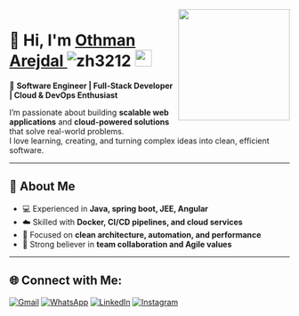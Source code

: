 <img align='right' src='https://user-images.githubusercontent.com/5713670/87202985-820dcb80-c2b6-11ea-9f56-7ec461c497c3.gif' width='200'>

# 👋 Hi, I'm  <a href="https://othmanajd-portfolio.vercel.app/" target="_blank"> Othman Arejdal </a> <img src="https://komarev.com/ghpvc/?username=progprograme-a11y&label=Profile%20views&color=0e75b6&style=flat" alt="zh3212" /> <img src="https://github.githubassets.com/images/mona-whisper.gif" height="30" />
🎯 **Software Engineer | Full-Stack Developer | Cloud & DevOps Enthusiast**

I’m passionate about building **scalable web applications** and **cloud-powered solutions** that solve real-world problems.  
I love learning, creating, and turning complex ideas into clean, efficient software.

---

## 🚀 About Me

- 💻 Experienced in **Java, spring boot, JEE, Angular**
- ☁️ Skilled with **Docker, CI/CD pipelines, and cloud services**
- 🧩 Focused on **clean architecture, automation, and performance**
- 🤝 Strong believer in **team collaboration and Agile values**

---

## 🌐 Connect with Me:
[![Gmail](https://img.shields.io/badge/Gmail-D14836?logo=gmail&logoColor=white)](mailto:abdelhamidmouloudi2003@gmail.com)
[![WhatsApp](https://img.shields.io/badge/WhatsApp-25D366?logo=whatsapp&logoColor=white)](https://wa.me/212682276750)
[![LinkedIn](https://img.shields.io/badge/LinkedIn-%230077B5.svg?logo=linkedin&logoColor=white)](https://linkedin.com/in/abdelhamid--mouloudi) 
[![Instagram](https://img.shields.io/badge/Instagram-%23E4405F.svg?logo=Instagram&logoColor=white)](https://instagram.com/mouloudiabdelhamid)
